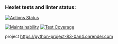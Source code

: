 ### Hexlet tests and linter status:
[![Actions Status](https://github.com/boytsovau/python-project-83/actions/workflows/hexlet-check.yml/badge.svg)](https://github.com/boytsovau/python-project-83/actions)

[![Maintainability](https://api.codeclimate.com/v1/badges/c2a8fd88bb6ac8352bc7/maintainability)](https://codeclimate.com/github/boytsovau/python-project-83/maintainability)
[![Test Coverage](https://api.codeclimate.com/v1/badges/c2a8fd88bb6ac8352bc7/test_coverage)](https://codeclimate.com/github/boytsovau/python-project-83/test_coverage)


project https://python-project-83-0an4.onrender.com